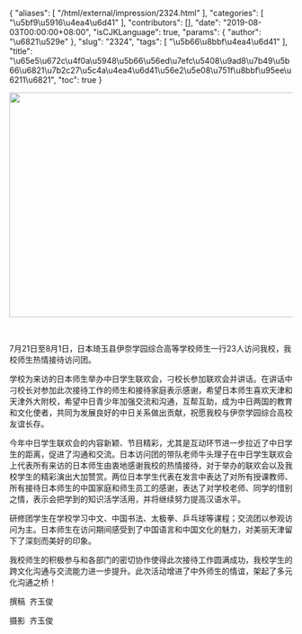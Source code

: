 {
    "aliases": [
        "/html/external/impression/2324.html"
    ],
    "categories": [
        "\u5bf9\u5916\u4ea4\u6d41"
    ],
    "contributors": [],
    "date": "2019-08-03T00:00:00+08:00",
    "isCJKLanguage": true,
    "params": {
        "author": "\u6821\u529e"
    },
    "slug": "2324",
    "tags": [
        "\u5b66\u8bbf\u4ea4\u6d41"
    ],
    "title": "\u65e5\u672c\u4f0a\u5948\u5b66\u56ed\u7efc\u5408\u9ad8\u7b49\u5b66\u6821\u7b2c27\u5c4a\u4ea4\u6d41\u56e2\u5e08\u751f\u8bbf\u95ee\u6211\u6821",
    "toc": true
}


<img
    src="https://cdn.tfls.online/mirror/full/5a68dbf6c6da15fdd46219fea3092d08dfc4a544.jpg"
    style="display:block;margin-left:auto;margin-right:auto;"
    decoding="async"
    fetchpriority="auto"
    loading="lazy"
    height="400"
    width="600"
/>




     




7月21日至8月1日，日本琦玉县伊奈学园综合高等学校师生一行23人访问我校，我校师生热情接待访问团。




学校为来访的日本师生举办中日学生联欢会，刁校长参加联欢会并讲话。在讲话中刁校长对参加此次接待工作的师生和接待家庭表示感谢，希望日本师生喜欢天津和天津外大附校，希望中日青少年加强交流和沟通，互帮互助，成为中日两国的教育和文化使者，共同为发展良好的中日关系做出贡献，祝愿我校与伊奈学园综合高校友谊长存。




今年中日学生联欢会的内容新颖、节目精彩，尤其是互动环节进一步拉近了中日学生的距离，促进了沟通和交流。日本访问团的带队老师牛头理子在中日学生联欢会上代表所有来访的日本师生由衷地感谢我校的热情接待，对于举办的联欢会以及我校学生的精彩演出大加赞赏。两位日本学生代表在发言中表达了对所有授课教师、所有接待日本师生的中国家庭和师生员工的感谢，表达了对学校老师、同学的惜别之情，表示会把学到的知识活学活用，并将继续努力提高汉语水平。




研修团学生在学校学习中文、中国书法、太极拳、乒乓球等课程；交流团以参观访问为主。日本师生在访问期间感受到了中国语言和中国文化的魅力，对美丽天津留下了深刻而美好的印象。




我校师生的积极参与和各部门的密切协作使得此次接待工作圆满成功，我校学生的跨文化沟通与交流能力进一步提升。此次活动增进了中外师生的情谊，架起了多元化沟通之桥！




撰稿  齐玉俊




摄影  齐玉俊




  



